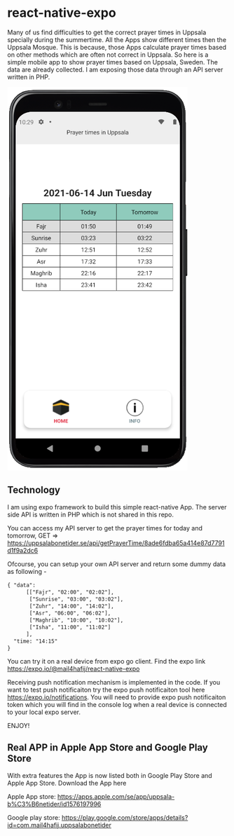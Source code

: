 # react-native-expo

Many of us find difficulties to get the correct prayer times in Uppsala specially during the summertime. All the Apps show different times then the Uppsala Mosque. This is because, those Apps calculate prayer times based on other methods which are often not correct in Uppsala. So here is a simple mobile app to show prayer times based on Uppsala, Sweden. The data are already collected. I am exposing those data through an API server written in PHP.

<img src="/assets/demo.png" />

## Technology

I am using expo framework to build this simple react-native App. The server side API is written in PHP which is not shared in this repo. 

You can access my API server to get the prayer times for today and tomorrow, GET => https://uppsalabonetider.se/api/getPrayerTime/8ade6fdba65a414e87d7791d1f9a2dc6 

Ofcourse, you can setup your own API server and return some dummy data as following -

```
{ "data":
      [["Fajr", "02:00", "02:02"],
       ["Sunrise", "03:00", "03:02"],
       ["Zuhr", "14:00", "14:02"],
       ["Asr", "06:00", "06:02"],
       ["Maghrib", "10:00", "10:02"],
       ["Isha", "11:00", "11:02"]
      ],
  "time: "14:15"
}
```
You can try it on a real device from expo go client. Find the expo link https://expo.io/@mail4hafij/react-native-expo

Receiving push notification mechanism is implemented in the code. If you want to test push notificaiton try the expo push notificaiton tool here https://expo.io/notifications. You will need to provide expo push notificaiton token which you will find in the console log when a real device is connected to your local expo server.

ENJOY!

## Real APP in Apple App Store and Google Play Store
With extra features the App is now listed both in Google Play Store and Apple App Store. Download the App here 

Apple App store: https://apps.apple.com/se/app/uppsala-b%C3%B6netider/id1576197996

Google play store: https://play.google.com/store/apps/details?id=com.mail4hafij.uppsalabonetider

